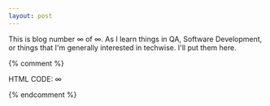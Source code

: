 ```yaml
---
layout: post
---
```


This is blog number &#8734; of &#8734;. As I learn things in QA, Software Development, or things that I'm generally interested in techwise. I'll put them here.

{% comment %}

HTML CODE: &#8734; 

{% endcomment %}
